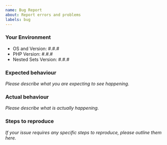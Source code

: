 ```yaml
---
name: Bug Report
about: Report errors and problems
labels: bug
---
```


### Your Environment

- OS and Version: #.#.#
- PHP Version: #.#.#
- Nested Sets Version: #.#.#

### Expected behaviour

*Please describe what you are expecting to see happening.*

### Actual behaviour

*Please describe what is actually happening.*

### Steps to reproduce

*If your issue requires any specific steps to reproduce, please outline them here.*
